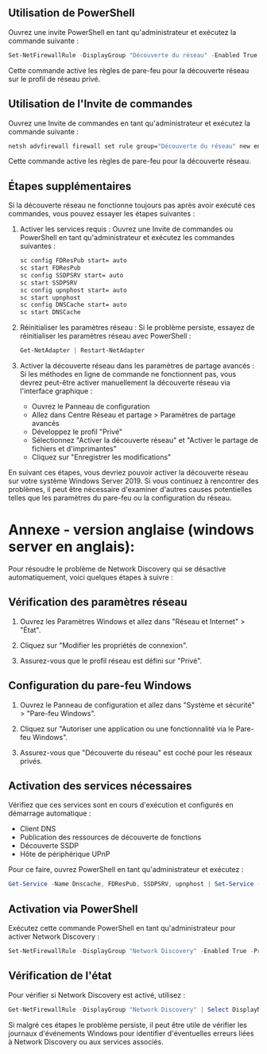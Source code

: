 ## Utilisation de PowerShell

Ouvrez une invite PowerShell en tant qu'administrateur et exécutez la commande suivante :

```powershell
Set-NetFirewallRule -DisplayGroup "Découverte du réseau" -Enabled True -Profile Private
```

Cette commande active les règles de pare-feu pour la découverte réseau sur le profil de réseau privé.

## Utilisation de l'Invite de commandes

Ouvrez une Invite de commandes en tant qu'administrateur et exécutez la commande suivante :

```cmd
netsh advfirewall firewall set rule group="Découverte du réseau" new enable=Yes
```

Cette commande active les règles de pare-feu pour la découverte réseau.

## Étapes supplémentaires

Si la découverte réseau ne fonctionne toujours pas après avoir exécuté ces commandes, vous pouvez essayer les étapes suivantes :

1. Activer les services requis :
   Ouvrez une Invite de commandes ou PowerShell en tant qu'administrateur et exécutez les commandes suivantes :

   ```cmd
   sc config FDResPub start= auto
   sc start FDResPub
   sc config SSDPSRV start= auto
   sc start SSDPSRV
   sc config upnphost start= auto
   sc start upnphost
   sc config DNSCache start= auto
   sc start DNSCache
   ```

2. Réinitialiser les paramètres réseau :
   Si le problème persiste, essayez de réinitialiser les paramètres réseau avec PowerShell :

   ```powershell
   Get-NetAdapter | Restart-NetAdapter
   ```

3. Activer la découverte réseau dans les paramètres de partage avancés :
   Si les méthodes en ligne de commande ne fonctionnent pas, vous devrez peut-être activer manuellement la découverte réseau via l'interface graphique :

   - Ouvrez le Panneau de configuration
   - Allez dans Centre Réseau et partage > Paramètres de partage avancés
   - Développez le profil "Privé"
   - Sélectionnez "Activer la découverte réseau" et "Activer le partage de fichiers et d'imprimantes"
   - Cliquez sur "Enregistrer les modifications"

En suivant ces étapes, vous devriez pouvoir activer la découverte réseau sur votre système Windows Server 2019. Si vous continuez à rencontrer des problèmes, il peut être nécessaire d'examiner d'autres causes potentielles telles que les paramètres du pare-feu ou la configuration du réseau.

# Annexe - version anglaise  (windows server en anglais):

Pour résoudre le problème de Network Discovery qui se désactive automatiquement, voici quelques étapes à suivre :

## Vérification des paramètres réseau

1. Ouvrez les Paramètres Windows et allez dans "Réseau et Internet" > "État".

2. Cliquez sur "Modifier les propriétés de connexion".

3. Assurez-vous que le profil réseau est défini sur "Privé".

## Configuration du pare-feu Windows

1. Ouvrez le Panneau de configuration et allez dans "Système et sécurité" > "Pare-feu Windows".

2. Cliquez sur "Autoriser une application ou une fonctionnalité via le Pare-feu Windows".

3. Assurez-vous que "Découverte du réseau" est coché pour les réseaux privés.

## Activation des services nécessaires

Vérifiez que ces services sont en cours d'exécution et configurés en démarrage automatique :

- Client DNS
- Publication des ressources de découverte de fonctions
- Découverte SSDP 
- Hôte de périphérique UPnP

Pour ce faire, ouvrez PowerShell en tant qu'administrateur et exécutez :

```powershell
Get-Service -Name Dnscache, FDResPub, SSDPSRV, upnphost | Set-Service -StartupType Automatic -PassThru | Start-Service
```

## Activation via PowerShell

Exécutez cette commande PowerShell en tant qu'administrateur pour activer Network Discovery :

```powershell
Set-NetFirewallRule -DisplayGroup "Network Discovery" -Enabled True -Profile Private
```

## Vérification de l'état

Pour vérifier si Network Discovery est activé, utilisez :

```powershell
Get-NetFirewallRule -DisplayGroup "Network Discovery" | Select DisplayName,Enabled
```

Si malgré ces étapes le problème persiste, il peut être utile de vérifier les journaux d'événements Windows pour identifier d'éventuelles erreurs liées à Network Discovery ou aux services associés.


